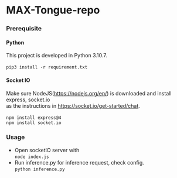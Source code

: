 # MAX-Tongue-repo
### Prerequisite
#### Python
This project is developed in Python 3.10.7.
<br>
<br>   `pip3 install -r requirement.txt` 
<br>
#### Socket IO
Make sure NodeJS(https://nodejs.org/en/) is downloaded and install express, socket.io <br>
as the instructions in https://socket.io/get-started/chat. 
<br>
<br> `npm install express@4`
<br> `npm install socket.io`
<br>
### Usage
* Open socketIO server with
<br> `node index.js` <br>
* Run inference.py for inference request, check config.
<br> `python inference.py` <br>
